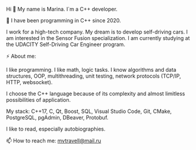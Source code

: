 Hi 👋 My name is Marina. I`m a C++ developer.

🌱 I have been programming in C++ since 2020.

I work for a high-tech company. My dream is to develop self-driving cars. I am interested in the Sensor Fusion specialization.
I am currently studying at the UDACITY Self-Driving Car Engineer program.

⚡ About me:

I like programming. I like math, logic tasks. I know algorithms and data structures, OOP, multithreading, unit testing, network protocols (TCP/IP, HTTP, websocket).

I choose the C++ language because of its complexity and almost limitless possibilities of application.

My stack: C++17, C, Qt, Boost, SQL, Visual Studio Code, Git, CMake, PostgreSQL, pgAdmin, DBeaver, Protobuf.

I like to read, especially autobiographies.

📫 How to reach me: mvtravell@mail.ru

